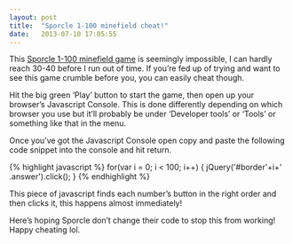 ```yaml
---
layout: post
title:  "Sporcle 1-100 minefield cheat!"
date:   2013-07-10 17:05:55
---
```



This [Sporcle 1-100 minefield game](http://www.sporcle.com/games/RobPro/1-100-click-me) is seemingly impossible, I can hardly reach 30-40 before I run out of time. If you’re fed up of trying and want to see this game crumble before you, you can easily cheat though.

Hit the big green ‘Play’ button to start the game, then open up your browser’s Javascript Console. This is done differently depending on which browser you use but it’ll probably be under ‘Developer tools’ or ‘Tools’ or something like that in the menu.

Once you’ve got the Javascript Console open copy and paste the following code snippet into the console and hit return.

{% highlight javascript %}
for(var i = 0; i < 100; i++) {
    jQuery('#border'+i+' .answer').click();
}
{% endhighlight %}

This piece of javascript finds each number’s button in the right order and then clicks it, this happens almost immediately!

Here’s hoping Sporcle don’t change their code to stop this from working! Happy cheating lol.
